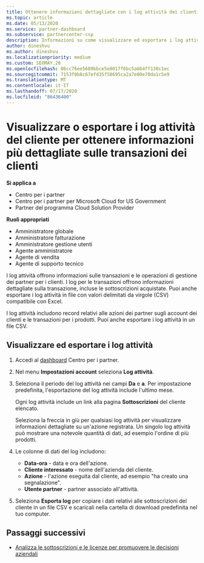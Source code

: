 ```yaml
---
title: Ottenere informazioni dettagliate con i log attività dei clienti
ms.topic: article
ms.date: 05/13/2020
ms.service: partner-dashboard
ms.subservice: partnercenter-csp
description: Informazioni su come visualizzare ed esportare i log attività per ottenere informazioni sulle transazioni degli account del cliente e altre attività di gestione dei partner correlate ai clienti.
author: dineshvu
ms.author: dineshvu
ms.localizationpriority: medium
ms.custom: SEOMAY.20
ms.openlocfilehash: 06cc76ee5689bbce5e8017f6bc5a664ff130c1ec
ms.sourcegitcommit: 7153f0b8c67efd35f58695ca2a7e00e70da1c5e9
ms.translationtype: MT
ms.contentlocale: it-IT
ms.lasthandoff: 07/17/2020
ms.locfileid: "86436400"
---
```

# <a name="view-or-export-customer-activity-logs-for-more-insight-into-customer-transactions"></a>Visualizzare o esportare i log attività del cliente per ottenere informazioni più dettagliate sulle transazioni dei clienti

**Si applica a**

- Centro per i partner
- Centro per i partner per Microsoft Cloud for US Government
- Partner del programma Cloud Solution Provider

**Ruoli appropriati**

- Amministratore globale
- Amministratore fatturazione
- Amministratore gestione utenti
- Agente amministratore
- Agente di vendita
- Agente di supporto tecnico

I log attività offrono informazioni sulle transazioni e le operazioni di gestione dei partner per i clienti. I log per le transazioni offrono informazioni dettagliate sulla transazione, incluse le sottoscrizioni acquistate. Puoi anche esportare i log attività in file con valori delimitati da virgole (CSV) compatibile con Excel.

I log attività includono record relativi alle azioni dei partner sugli account dei clienti e le transazioni per i prodotti. Puoi anche esportare i log attività in un file CSV.

## <a name="view-and-export-activity-logs"></a>Visualizzare ed esportare i log attività

1. Accedi al [dashboard](https://partner.microsoft.com/dashboard) Centro per i partner.

2. Nel menu **Impostazioni account** seleziona **Log attività**.

3. Seleziona il periodo del log attività nei campi **Da** e **a**. Per impostazione predefinita, l'esportazione del log attività include l'ultimo mese.

   Ogni log attività include un link alla pagina **Sottoscrizioni** del cliente elencato.

   Seleziona la freccia in giù per qualsiasi log attività per visualizzare informazioni dettagliate su un'azione registrata. Un singolo log attività può mostrare una notevole quantità di dati, ad esempio l'ordine di più prodotti.

4. Le colonne di dati del log includono:
   - **Data-ora** - data e ora dell'azione.
   - **Cliente interessato** - nome dell'azienda del cliente.
   - **Azione** - l'azione eseguita dal cliente, ad esempio "ha creato una segnalazione".
   - **Utente partner** - partner associato all'attività.

5. Seleziona **Esporta log** per copiare i dati relativi alle sottoscrizioni del cliente in un file CSV e scaricali nella cartella di download predefinita nel tuo computer.

## <a name="next-steps"></a>Passaggi successivi

- [Analizza le sottoscrizioni e le licenze per promuovere le decisioni aziendali](analyze-subscriptions-licenses.md)
